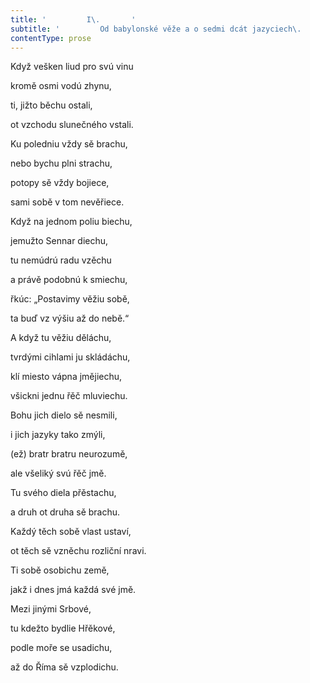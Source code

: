 ```yaml
---
title: '         I\.       '
subtitle: '         Od babylonské věže a o sedmi dcát jazyciech\.       '
contentType: prose
---
```


<section>

Když vešken liud pro svú vinu

kromě osmi vodú zhynu,

ti, jižto běchu ostali,

ot vzchodu slunečného vstali.

Ku poledniu vždy sě brachu,

nebo bychu plni strachu,

potopy sě vždy bojiece,

sami sobě v tom nevěřiece.

Když na jednom poliu biechu,

jemužto Sennar diechu,

tu nemúdrú radu vzěchu

a právě podobnú k smiechu,

řkúc: „Postavimy věžiu sobě,

ta buď vz výšiu až do nebě.“

A když tu věžiu děláchu,

tvrdými cihlami ju skládáchu,

klí miesto vápna jmějiechu,

všickni jednu řěč mluviechu.

Bohu jich dielo sě nesmili,

i jich jazyky tako zmýli,

(ež) bratr bratru neurozumě,

ale všeliký svú řěč jmě.

Tu svého diela přěstachu,

a druh ot druha sě brachu.

Každý těch sobě vlast ustaví,

ot těch sě vzněchu rozliční nravi.

Ti sobě osobichu země,

jakž i dnes jmá každá své jmě.

Mezi jinými Srbové,

tu kdežto bydlie Hřěkové,

podle moře se usadichu,

až do Říma sě vzplodichu.

</section>
